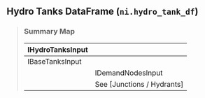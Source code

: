 ## Hydro Tanks DataFrame (`ni.hydro_tank_df`)

> ### **Summary Map**
>
> | IHydroTanksInput ||
> |--|--|
> | IBaseTanksInput ||
> | | IDemandNodesInput |
> | | See [Junctions / Hydrants] |
